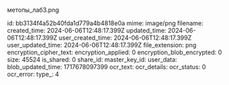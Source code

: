 метопы_лаб3.png

id: bb3134f4a52b40fda1d779a4b4818e0a
mime: image/png
filename: 
created_time: 2024-06-06T12:48:17.399Z
updated_time: 2024-06-06T12:48:17.399Z
user_created_time: 2024-06-06T12:48:17.399Z
user_updated_time: 2024-06-06T12:48:17.399Z
file_extension: png
encryption_cipher_text: 
encryption_applied: 0
encryption_blob_encrypted: 0
size: 45524
is_shared: 0
share_id: 
master_key_id: 
user_data: 
blob_updated_time: 1717678097399
ocr_text: 
ocr_details: 
ocr_status: 0
ocr_error: 
type_: 4